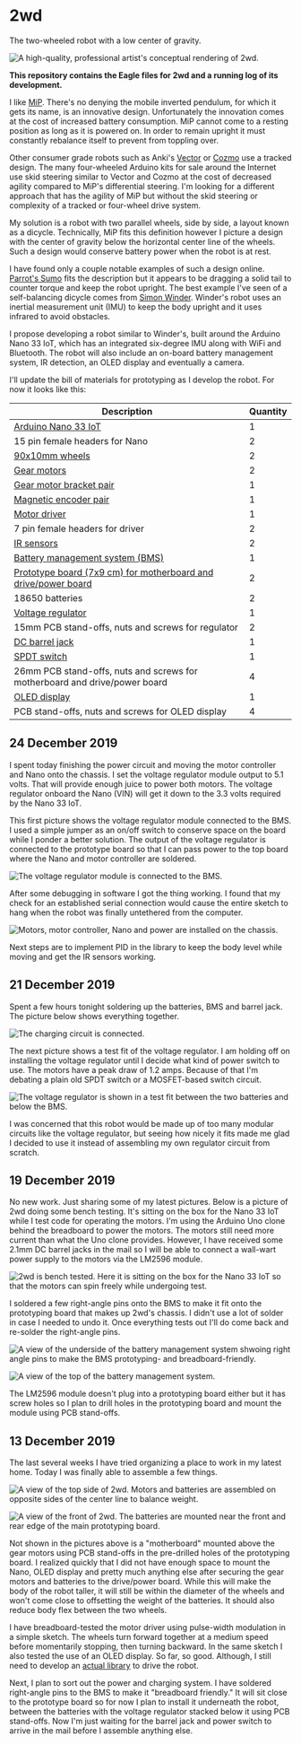 # 2wd

The two-wheeled robot with a low center of gravity.

![A high-quality, professional artist's conceptual rendering of 2wd.](https://github.com/Tiogaplanet/2wd/raw/master/images/2wd.png)

**This repository contains the Eagle files for 2wd and a running log of its development.**

I like [MiP](https://github.com/Tiogaplanet/MiP_ESP8266_Library).  There's no denying the mobile inverted pendulum, for which it gets its name, is an innovative design.  Unfortunately the innovation comes at the cost of increased battery consumption.  MiP cannot come to a resting position as long as it is powered on.  In order to remain upright it must constantly rebalance itself to prevent from toppling over.

Other consumer grade robots such as Anki's [Vector](https://anki.com/en-us/vector.html) or [Cozmo](https://anki.com/en-us/cozmo.html) use a tracked design.  The many four-wheeled Arduino kits for sale around the Internet use skid steering similar to Vector and Cozmo at the cost of decreased agility compared to MiP's differential steering.  I'm looking for a different approach that has the agility of MiP but without the skid steering or complexity of a tracked or four-wheel drive system.

My solution is a robot with two parallel wheels, side by side, a layout known as a dicycle.  Technically, MiP fits this definition however I picture a design with the center of gravity below the horizontal center line of the wheels.  Such a design would conserve battery power when the robot is at rest.

I have found only a couple notable examples of such a design online.  [Parrot's Sumo](https://www.parrot.com/us/minidrones/parrot-jumping-sumo) fits the description but it appears to be dragging a solid tail to counter torque and keep the robot upright.  The best example I've seen of a self-balancing dicycle comes from [Simon Winder](http://simonwinder.com/2015/06/two-wheeled-rolling-robot/).  Winder's robot uses an inertial measurement unit (IMU) to keep the body upright and it uses infrared to avoid obstacles.

I propose developing a robot similar to Winder's, built around the Arduino Nano 33 IoT, which has an integrated six-degree IMU along with WiFi and Bluetooth.  The robot will also include an on-board battery management system, IR detection, an OLED display and eventually a camera.

I'll update the bill of materials for prototyping as I develop the robot.  For now it looks like this:

| Description | Quantity |
|-------------|----------|
| [Arduino Nano 33 IoT](https://store.arduino.cc/usa/nano-33-iot) | 1 |
| 15 pin female headers for Nano | 2 |
| [90x10mm wheels](https://www.pololu.com/product/1435) | 2 |
| [Gear motors](https://www.pololu.com/product/1520) | 2 |
| [Gear motor bracket pair](https://www.pololu.com/product/2681) | 1 |
| [Magnetic encoder pair](https://www.pololu.com/product/1523) | 1 |
| [Motor driver](https://www.pololu.com/product/2135) | 1 |
| 7 pin female headers for driver | 2 |
| [IR sensors](https://www.pololu.com/product/2476) | 2 |
| [Battery management system (BMS)](https://www.amazon.com/gp/product/B07S7PKPH6/ref=ppx_yo_dt_b_asin_title_o03_s00?ie=UTF8&psc=1) | 1 |
| [Prototype board (7x9 cm) for motherboard and drive/power board](https://www.amazon.com/gp/product/B072Z7Y19F/ref=ppx_yo_dt_b_asin_title_o04_s01?ie=UTF8&psc=1) | 2 |
| 18650 batteries | 2 |
| [Voltage regulator](https://www.amazon.com/gp/product/B00IJYDJTS/ref=ppx_yo_dt_b_search_asin_title?ie=UTF8&psc=1) | 1 |
| 15mm PCB stand-offs, nuts and screws for regulator | 2 |
| [DC barrel jack](https://www.amazon.com/gp/product/B074LK7G86/ref=ppx_yo_dt_b_asin_title_o04_s00?ie=UTF8&psc=1) | 1 |
| [SPDT switch](https://www.ebay.com/itm/12-Breadboard-slide-switches-3-pin-50-volt-500-milliamp-SPDT-switch-Arduino/112891316956) | 1 |
| 26mm PCB stand-offs, nuts and screws for motherboard and drive/power board | 4 |
| [OLED display](https://www.amazon.com/gp/product/B072Q2X2LL/ref=ppx_yo_dt_b_search_asin_title?ie=UTF8&psc=1) | 1 |
| PCB stand-offs, nuts and screws for OLED display | 4 |

## 24 December 2019

I spent today finishing the power circuit and moving the motor controller and Nano onto the chassis.  I set the voltage regulator module output to 5.1 volts.  That will provide enough juice to power both motors.  The voltage regulator onboard the Nano (VIN) will get it down to the 3.3 volts required by the Nano 33 IoT.  

This first picture shows the voltage regulator module connected to the BMS.  I used a simple jumper as an on/off switch to conserve space on the board while I ponder a better solution.  The output of the voltage regulator is connected to the prototype board so that I can pass power to the top board where the Nano and motor controller are soldered.

![The voltage regulator module is connected to the BMS.](https://github.com/Tiogaplanet/2wd/raw/master/images/lm2596.jpg)

After some debugging in software I got the thing working.  I found that my check for an established serial connection would cause the entire sketch to hang when the robot was finally untethered from the computer.

![Motors, motor controller, Nano and power are installed on the chassis.](https://github.com/Tiogaplanet/2wd/raw/master/images/initialassembly.jpg)

Next steps are to implement PID in the library to keep the body level while moving and get the IR sensors working.

## 21 December 2019

Spent a few hours tonight soldering up the batteries, BMS and barrel jack.  The picture below shows  everything together.

![The charging circuit is connected.](https://github.com/Tiogaplanet/2wd/raw/master/images/charge01.jpg)

The next picture shows a test fit of the voltage regulator.  I am holding off on installing the voltage regulator until I decide what kind of power switch to use.  The motors have a peak draw of 1.2 amps.  Because of that I'm debating a plain old SPDT switch or a MOSFET-based switch circuit.

![The voltage regulator is shown in a test fit between the two batteries and below the BMS.](https://github.com/Tiogaplanet/2wd/raw/master/images/charge02.jpg)

I was concerned that this robot would be made up of too many modular circuits like the voltage regulator, but seeing how nicely it fits made me glad I decided to use it instead of assembling my own regulator circuit from scratch.

## 19 December 2019

No new work.  Just sharing some of my latest pictures.  Below is a picture of 2wd doing some bench testing.  It's sitting on the box for the Nano 33 IoT while I test code for operating the motors.  I'm using the Arduino Uno clone behind the breadboard to power the motors.  The motors still need more current than what the Uno clone provides.  However, I have received some 2.1mm DC barrel jacks in the mail so I will be able to connect a wall-wart power supply to the motors via the LM2596 module.

![2wd is bench tested. Here it is sitting on the box for the Nano 33 IoT so that the motors can spin freely while undergoing test.](https://github.com/Tiogaplanet/2wd/raw/master/images/benchtest01.JPG)

I soldered a few right-angle pins onto the BMS to make it fit onto the prototyping board that makes up 2wd's chassis.  I didn't use a lot of solder in case I needed to undo it.  Once everything tests out I'll do come back and re-solder the right-angle pins.

![A view of the underside of the battery management system shwoing right angle pins to make the BMS prototyping- and breadboard-friendly.](https://github.com/Tiogaplanet/2wd/raw/master/images/bms01.JPG)

![A view of the top of the battery management system.](https://github.com/Tiogaplanet/2wd/raw/master/images/bms02.JPG)

The LM2596 module doesn't plug into a prototyping board either but it has screw holes so I plan to drill holes in the prototyping board and mount the module using PCB stand-offs.

## 13 December 2019

The last several weeks I have tried organizing a place to work in my latest home.  Today I was finally able to assemble a few things.

![A view of the top side of 2wd. Motors and batteries are assembled on opposite sides of the center line to balance weight.](https://github.com/Tiogaplanet/2wd/raw/master/images/2wd_build02.jpg)

![A view of the front of 2wd.  The batteries are mounted near the front and rear edge of the main prototyping board.](https://github.com/Tiogaplanet/2wd/raw/master/images/2wd_build01.jpg)

Not shown in the pictures above is a "motherboard" mounted above the gear motors using PCB stand-offs in the pre-drilled holes of the prototyping board.  I realized quickly that I did not have enough space to mount the Nano, OLED display and pretty much anything else after securing the gear motors and batteries to the drive/power board.  While this will make the body of the robot taller, it will still be within the diameter of the wheels and won't come close to offsetting the weight of the batteries.  It should also reduce body flex between the two wheels.

I have breadboard-tested the motor driver using pulse-width modulation in a simple sketch.  The wheels turn forward together at a medium speed before momentarily stopping, then turning backward.  In the same sketch I also tested the use of an OLED display.  So far, so good.  Although, I still need to develop an [actual library](https://github.com/Tiogaplanet/2wd_library) to drive the robot.

Next, I plan to sort out the power and charging system.  I have soldered right-angle pins to the BMS to make it "breadboard friendly."  It will sit close to the prototype board so for now I plan to install it underneath the robot, between the batteries with the voltage regulator stacked below it using PCB stand-offs. Now I'm just waiting for the barrel jack and power switch to arrive in the mail before I assemble anything else.
